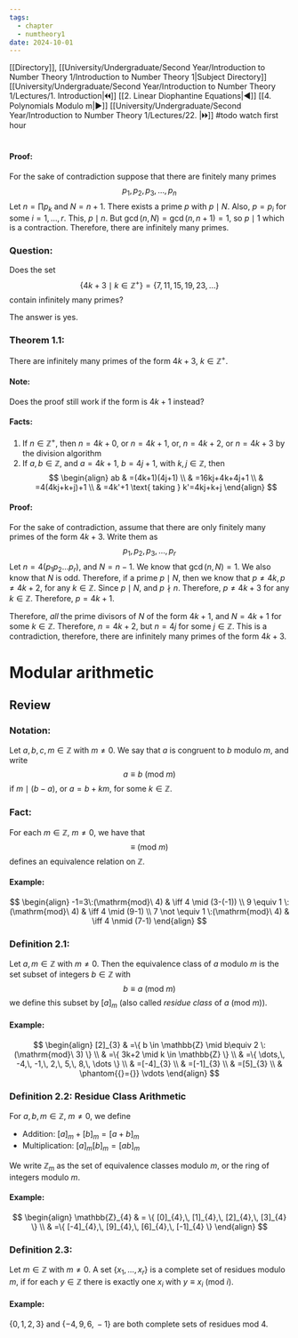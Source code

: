 ```yaml
---
tags:
  - chapter
  - numtheory1
date: 2024-10-01
---
```

[[Directory]], [[University/Undergraduate/Second Year/Introduction to Number Theory 1/Introduction to Number Theory 1|Subject Directory]]
[[University/Undergraduate/Second Year/Introduction to Number Theory 1/Lectures/1. Introduction|🞀🞀]] [[2. Linear Diophantine Equations|◀]] [[4. Polynomials Modulo m|▶]] [[University/Undergraduate/Second Year/Introduction to Number Theory 1/Lectures/22. |🞂🞂]]
#todo watch first hour
# 
## 
#### Proof:
For the sake of contradiction suppose that there are finitely many primes 
$$
p_{1},\, p_{2},\, p_{3},\,\dots,\,p_{n}
$$
Let ${} n=\prod p_{k} {}$ and ${} N=n+1 {}$. There exists a prime $p$ with $p \mid N {}$. Also, ${} p=p_{i} {}$ for some ${} i=1,\,\dots,\,r {}$. This, ${} p \mid n {}$. But ${} \gcd(n,\, N)=\gcd(n,\, n+1)=1 {}$, so ${} p \mid 1 {}$ which is a contraction. Therefore, there are infinitely many primes.
### Question:
Does the set 
$$
\{ 4k+3 \mid  k \in \mathbb{Z}^{+} \}=\{ 7,\, 11,\, 15,\, 19,\, 23,\,\dots \}
$$
contain infinitely many primes?

The answer is yes.
### Theorem 1.1:
There are infinitely many primes of the form ${} 4k+3 {}$, ${} k \in \mathbb{Z}^{+} {}$. 
#### Note:
Does the proof still work if the form is ${} 4k+1 {}$ instead?
#### Facts:
1. If ${} n \in \mathbb{Z}^{+} {}$, then ${} n=4k+0 {}$, or ${} n=4k+1 {}$, or, ${} n=4k+2 {}$, or ${} n=4k+3 {}$ by the division algorithm
2. If ${} a,\, b \in \mathbb{Z} {}$, and ${} a=4k+1 {}$, ${} b=4j+1 {}$, with ${} k,\, j \in \mathbb{Z} {}$, then 
$$
\begin{align}
ab & =(4k+1)(4j+1) \\
  & =16kj+4k+4j+1 \\
  & =4(4kj+k+j)+1 \\
  & =4k'+1 \text{ taking } k'=4kj+k+j
\end{align}
$$
#### Proof:
For the sake of contradiction, assume that there are only finitely many primes of the form ${} 4k+3 {}$. Write them as
$$
p_{1},\, p_{2},\, p_{3},\,\dots,\,p_{r}
$$
Let ${} n=4(p_{1} p_{2}\dots p_{r}) {}$, and ${} N=n-1 {}$. We know that ${} \gcd(n,\, N)=1 {}$. We also know that $N {}$ is odd. Therefore, if a prime ${} p \mid N {}$, then we know that ${} p\neq 4k,\, p\neq 4k+2 {}$, for any ${} k \in \mathbb{Z} {}$. Since $p \mid N {}$, and $p\nmid n$. Therefore, ${} p\neq 4k+3 {}$ for any ${} k \in \mathbb{Z} {}$. Therefore, ${} p=4k+1 {}$.

Therefore, *all* the prime divisors of $N {}$ of the form ${} 4k+1 {}$, and ${} N=4k+1 {}$ for some ${} k \in  \mathbb{Z} {}$. Therefore, ${} n=4k+2 {}$, but ${} n=4j {}$ for some ${} j \in \mathbb{Z} {}$. This is a contradiction, therefore, there are infinitely many primes of the form ${} 4k+3 {}$.
# Modular arithmetic
## Review
### Notation:
Let ${} a,\, b,\, c ,\, m \in \mathbb{Z} {}$ with ${} m\neq 0 {}$. We say that $a {}$ is congruent to $b {}$ modulo $m {}$, and write
$$
a\equiv b\:(\mathrm{mod}\  m) 
$$
if ${} m \mid (b-a) {}$, or ${} a=b+km {}$, for some ${} k \in \mathbb{Z} {}$. 
### Fact:
For each ${} m \in \mathbb{Z} {}$, ${} m\neq 0 {}$, we have that
$$
\equiv \:(\mathrm{mod}\  m) 
$$
defines an equivalence relation on $\mathbb{Z}$.
#### Example:
$$
\begin{align}
-1=3\:(\mathrm{mod}\  4) &  \iff 4 \mid (3-(-1)) \\
  9 \equiv 1 \:(\mathrm{mod}\  4)  &  \iff 4 \mid (9-1) \\
 7 \not \equiv 1 \:(\mathrm{mod}\  4)   & \iff 4 \nmid (7-1)
\end{align}
$$
### Definition 2.1:
Let ${} a,\, m \in \mathbb{Z} {}$ with ${} m\neq 0 {}$. Then the equivalence class of $a$ modulo $m {}$ is the set subset of integers ${} b \in \mathbb{Z} {}$ with
$$
b\equiv a \:(\mathrm{mod}\  m) 
$$
we define this subset by ${} [a]_{m} {}$ (also called *residue class* of ${} a \:(\mathrm{mod}\  m)  {}$).
#### Example:
$$
\begin{align}
[2]_{3} & =\{ b \in \mathbb{Z} \mid  b\equiv 2 \:(\mathrm{mod}\  3)  \} \\
  & =\{ 3k+2 \mid  k \in \mathbb{Z} \} \\
  & =\{ \dots,\, -4,\, -1,\, 2,\, 5,\, 8,\, \dots \} \\
  & =[-4]_{3} \\
  & =[-1]_{3} \\
  & =[5]_{3} \\
  & \phantom{{}={}} \vdots
\end{align}
$$
### Definition 2.2: Residue Class Arithmetic
For ${} a,\, b ,\, m \in \mathbb{Z} {}$, ${} m\neq 0$, we define
- Addition: ${} [a]_{m}+[b]_{m}=[a+b]_{m} {}$
- Multiplication: ${} [a]_{m}[b]_{m}=[ab]_{m} {}$

We write ${} \mathbb{Z}_{m}$ as the set of equivalence classes modulo $m$, or the ring of integers modulo $m$.
#### Example:
$$
\begin{align}
\mathbb{Z}_{4}  & = \{ [0]_{4},\, [1]_{4},\, [2]_{4},\, [3]_{4} \} \\
  & =\{ [-4]_{4},\, [9]_{4},\, [6]_{4},\, [-1]_{4} \}
\end{align}
$$
### Definition 2.3:
Let ${} m \in \mathbb{Z} {}$ with $m\neq 0$. A set ${} \{ x_{1},\,\dots,\,x_{r} \} {}$ is a complete set of residues modulo $m$, if for each ${} y \in \mathbb{Z} {}$ there is exactly one ${} x_{i} {}$ with ${} y \equiv  x_{i} \:(\mathrm{mod}\  i)  {}$. 
#### Example:
${} \{ 0,\, 1,\, 2,\, 3 \} {}$ and ${} \{ -4,\, 9,\, 6,\, -1 \} {}$ are both complete sets of residues ${} \mathrm{mod}\  4  {}$.
